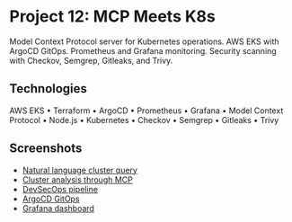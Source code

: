# Project 12: MCP Meets K8s

Model Context Protocol server for Kubernetes operations. AWS EKS with ArgoCD GitOps. Prometheus and Grafana monitoring. Security scanning with Checkov, Semgrep, Gitleaks, and Trivy.

## Technologies

AWS EKS • Terraform • ArgoCD • Prometheus • Grafana • Model Context Protocol • Node.js • Kubernetes • Checkov • Semgrep • Gitleaks • Trivy

## Screenshots

- [Natural language cluster query](screenshots/1.png)
- [Cluster analysis through MCP](screenshots/2.png)
- [DevSecOps pipeline](screenshots/3.png)
- [ArgoCD GitOps](screenshots/4.png)
- [Grafana dashboard](screenshots/5.png)
```